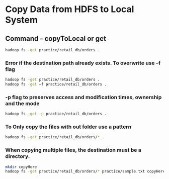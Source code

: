 # Copy Data from HDFS to Local System

## Command - copyToLocal or get

```bash
hadoop fs -get practice/retail_db/orders .
```

### Error if the destination path already exists. To overwrite use –f flag

```bash
hadoop fs -get practice/retail_db/orders .
hadoop fs -get –f practice/retail_db/orders .
```

### -p flag to preserves access and  modification times, ownership and the mode

```bash
hadoop fs -get -p practice/retail_db/orders .
```

### To Only copy the files with out folder use a pattern

```bash
hadoop fs -get practice/retail_db/orders/* .
```

### When copying multiple files, the destination must be a directory.

```bash
mkdir copyHere
hadoop fs -get practice/retail_db/orders/* practice/sample.txt copyHere
```
